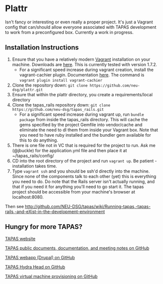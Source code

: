 Plattr
=======

Isn't fancy or interesting or even really a proper project.  It's just a Vagrant config that can/should allow everyone associated with TAPAS development to work from a preconfigured box.  Currently a work in progress.

## Installation Instructions 

1. Ensure that you have a relatively modern [Vagrant](http://www.vagrantup.com/) installation on your machine.  Downloads are [here](https://www.vagrantup.com/downloads.html).  This is currently tested with version 1.7.2.
    * For a significant speed increase during vagrant creation, install the vagrant-cachier plugin.  Documentation [here](https://github.com/fgrehm/vagrant-cachier).  The command is ``vagrant plugin install vagrant-cachier``
2. Clone the repository down: ``git clone https://github.com/neu-dsg/plattr.git``
3. Ensure that within the plattr directory, you create a requirements/local directory 
3. Clone the tapas_rails repository down: ``git clone https://github.com/neu-dsg/tapas_rails.git``
    * For a significant speed increase during vagrant up, run ``bundle package`` from inside the tapas_rails directory.  This will cache the gems specified by the project Gemfile into vendor/cache and eliminate the need to dl them from inside your Vagrant box.  Note that you need to have ruby installed and the bundler gem available for this to do anything.
4.  There is one file not in VC that is required for the project to run.  Ask me (@jbuckle) for the application.yml file and then place it at ~/tapas_rails/config/
5. CD into the root directory of the project and run ``vagrant up``.  Be patient - installation takes time. 
6. Type ``vagrant ssh`` and you should be ssh'd directly into the machine.  Since none of the components talk to each other (yet) this is everything you need to do.  Do note that the Rails server isn't actually running, and that if you need it for anything you'll need to go start it.  The tapas project should be accessible from your machine's browser at localhost:8080.

Then see http://github.com/NEU-DSG/tapas/wiki/Running-tapas,-tapas-rails,-and-eXist-in-the-development-environment

## Hungry for more TAPAS?
[TAPAS website](http://www.tapasproject.org/)

[TAPAS public documents, documentation, and meeting notes on GitHub](https://github.com/NEU-DSG/tapas-docs)

[TAPAS webapp (Drupal) on GitHub](https://github.com/NEU-DSG/tapas)

[TAPAS Hydra Head on GitHub](https://github.com/NEU-DSG/tapas_rails)

[TAPAS virtual machine provisioning on GitHub](https://github.com/NEU-DSG/plattr)
